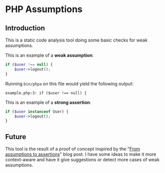 # PHP Assumptions

## Introduction
This is a static code analysis tool doing some basic checks for weak assumptions.

This is an example of a **weak assumption**:

```php
if ($user !== null) {
    $user->logout();
}
```

Running `bin/phpa` on this file would yield the following output:

```
example.php:3: if ($user !== null) {
```

This is an example of a **strong assertion**:

```php
if ($user instanceof User) {
    $user->logout();
}
```

## Future
This tool is the result of a proof of concept inspired by the "[From assumptions to assertions](http://rskuipers.com/entry/from-assumptions-to-assertions)" blog post.
I have some ideas to make it more context-aware and have it give suggestions or detect more cases of weak assumptions.